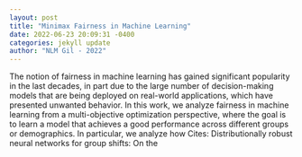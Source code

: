 ```yaml
--- 
layout: post 
title: "Minimax Fairness in Machine Learning" 
date: 2022-06-23 20:09:31 -0400 
categories: jekyll update 
author: "NLM Gil - 2022" 
--- 
```

The notion of fairness in machine learning has gained significant popularity in the last decades, in part due to the large number of decision-making models that are being deployed on real-world applications, which have presented unwanted behavior. In this work, we analyze fairness in machine learning from a multi-objective optimization perspective, where the goal is to learn a model that achieves a good performance across different groups or demographics. In particular, we analyze how Cites: Distributionally robust neural networks for group shifts: On the